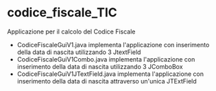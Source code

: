# codice_fiscale_TIC
 Applicazione per il calcolo del Codice Fiscale
 
 - CodiceFiscaleGuiV1.java implementa l'applicazione con inserimento della data di nascita utilizzando 3 JtextField
 - CodiceFiscaleGuiV1Combo.java implementa l'applicazione con inserimento della data di nascita utilizzando 3 JComboBox
 - CodiceFiscaleGuiV1JTextField.java implementa l'applicazione con inserimento della data di nascita attraverso un'unica JTExtField
